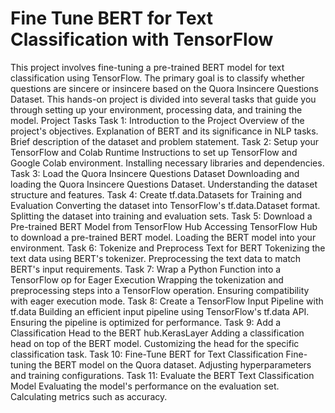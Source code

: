 # Fine Tune BERT for Text Classification with TensorFlow
This project involves fine-tuning a pre-trained BERT model for text classification using TensorFlow. The primary goal is to classify whether questions are sincere or insincere based on the Quora Insincere Questions Dataset. This hands-on project is divided into several tasks that guide you through setting up your environment, processing data, and training the model.
Project Tasks
Task 1: Introduction to the Project
Overview of the project's objectives.
Explanation of BERT and its significance in NLP tasks.
Brief description of the dataset and problem statement.
Task 2: Setup your TensorFlow and Colab Runtime
Instructions to set up TensorFlow and Google Colab environment.
Installing necessary libraries and dependencies.
Task 3: Load the Quora Insincere Questions Dataset
Downloading and loading the Quora Insincere Questions Dataset.
Understanding the dataset structure and features.
Task 4: Create tf.data.Datasets for Training and Evaluation
Converting the dataset into TensorFlow's tf.data.Dataset format.
Splitting the dataset into training and evaluation sets.
Task 5: Download a Pre-trained BERT Model from TensorFlow Hub
Accessing TensorFlow Hub to download a pre-trained BERT model.
Loading the BERT model into your environment.
Task 6: Tokenize and Preprocess Text for BERT
Tokenizing the text data using BERT's tokenizer.
Preprocessing the text data to match BERT's input requirements.
Task 7: Wrap a Python Function into a TensorFlow op for Eager Execution
Wrapping the tokenization and preprocessing steps into a TensorFlow operation.
Ensuring compatibility with eager execution mode.
Task 8: Create a TensorFlow Input Pipeline with tf.data
Building an efficient input pipeline using TensorFlow's tf.data API.
Ensuring the pipeline is optimized for performance.
Task 9: Add a Classification Head to the BERT hub.KerasLayer
Adding a classification head on top of the BERT model.
Customizing the head for the specific classification task.
Task 10: Fine-Tune BERT for Text Classification
Fine-tuning the BERT model on the Quora dataset.
Adjusting hyperparameters and training configurations.
Task 11: Evaluate the BERT Text Classification Model
Evaluating the model's performance on the evaluation set.
Calculating metrics such as accuracy.
